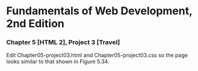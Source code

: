 # Fundamentals of Web Development, 2nd Edition
### Chapter 5 [HTML 2], Project 3 [Travel]
Edit Chapter05-project03.html and Chapter05-project03.css so the page looks
similar to that shown in Figure 5.34.



  
